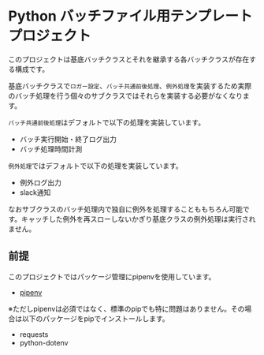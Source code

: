 # Python バッチファイル用テンプレートプロジェクト

このプロジェクトは基底バッチクラスとそれを継承する各バッチクラスが存在する構成です。

基底バッチクラスで`ロガー設定`、`バッチ共通前後処理`、`例外処理`を実装するため実際のバッチ処理を行う個々のサブクラスではそれらを実装する必要がなくなります。

`バッチ共通前後処理`はデフォルトで以下の処理を実装しています。

- バッチ実行開始・終了ログ出力
- バッチ処理時間計測

`例外処理`ではデフォルトで以下の処理を実装しています。

- 例外ログ出力
- slack通知

なおサブクラスのバッチ処理内で独自に例外を処理することももちろん可能です。キャッチした例外を再スローしないかぎり基底クラスの例外処理は実行されません。

## 前提

このプロジェクトではパッケージ管理にpipenvを使用しています。

- [pipenv]()

※ただしpipenvは必須ではなく、標準のpipでも特に問題はありません。その場合は以下のパッケージをpipでインストールします。

- requests
- python-dotenv
